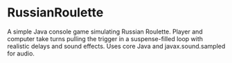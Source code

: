 # RussianRoulette
 A simple Java console game simulating Russian Roulette. Player and computer take turns pulling the trigger in a suspense-filled loop with realistic delays and sound effects. Uses core Java and javax.sound.sampled for audio.
